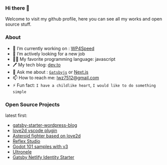 ### Hi there 👋

Welcome to visit my github profile, here you can see all my works and open source stuff.

### About

- 🔭 I’m currently working on : [WP4Speed](https://www.wp4speed.com)
- 👯 I’m actively looking for a new job
- 👨‍💻 My favorite programming language: javascript
- 🖊️ My tech blog: [dev.to](https://dev.to/lwz7512)
- 💬 Ask me about : [`Gatsbyjs`](https://www.gatsbyjs.com/) or [Next.js](https://nextjs.org/)
- 📫 How to reach me: lwz7512@gmail.com
- ⚡ Fun fact: `I have a childlike heart`, `I would like to do something simple`

### Open Source Projects

latest first:

- [gatsby-starter-wordpress-blog](https://github.com/lwz7512/gatsby-starter-wordpress-blog)
- [love2d vscode plugin](https://github.com/lwz7512/love2d-made-easy)
- [Asteroid fighter based on love2d](https://github.com/lwz7512/love2d-asteroid-fighter)
- [Reflex Studio](https://github.com/lwz7512/reflex-studio)
- [Godot 101 samples with v3](https://github.com/lwz7512/godot-101-rcl)
- [Ultronele](https://github.com/lwz7512/ultronele)
- [Gatsby Netlify Identity Starter](https://github.com/lwz7512/gatsby-netlify-identity-starter)
